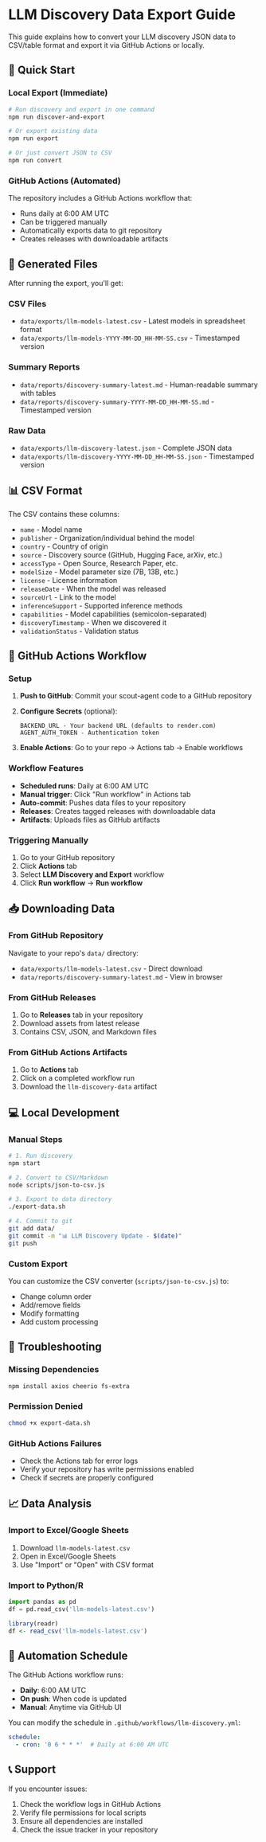 # LLM Discovery Data Export Guide

This guide explains how to convert your LLM discovery JSON data to CSV/table format and export it via GitHub Actions or locally.

## 🚀 Quick Start

### Local Export (Immediate)

```bash
# Run discovery and export in one command
npm run discover-and-export

# Or export existing data
npm run export

# Or just convert JSON to CSV
npm run convert
```

### GitHub Actions (Automated)

The repository includes a GitHub Actions workflow that:
- Runs daily at 6:00 AM UTC
- Can be triggered manually
- Automatically exports data to git repository
- Creates releases with downloadable artifacts

## 📁 Generated Files

After running the export, you'll get:

### CSV Files
- `data/exports/llm-models-latest.csv` - Latest models in spreadsheet format
- `data/exports/llm-models-YYYY-MM-DD_HH-MM-SS.csv` - Timestamped version

### Summary Reports  
- `data/reports/discovery-summary-latest.md` - Human-readable summary with tables
- `data/reports/discovery-summary-YYYY-MM-DD_HH-MM-SS.md` - Timestamped version

### Raw Data
- `data/exports/llm-discovery-latest.json` - Complete JSON data
- `data/exports/llm-discovery-YYYY-MM-DD_HH-MM-SS.json` - Timestamped version

## 📊 CSV Format

The CSV contains these columns:
- `name` - Model name
- `publisher` - Organization/individual behind the model  
- `country` - Country of origin
- `source` - Discovery source (GitHub, Hugging Face, arXiv, etc.)
- `accessType` - Open Source, Research Paper, etc.
- `modelSize` - Model parameter size (7B, 13B, etc.)
- `license` - License information
- `releaseDate` - When the model was released
- `sourceUrl` - Link to the model
- `inferenceSupport` - Supported inference methods
- `capabilities` - Model capabilities (semicolon-separated)
- `discoveryTimestamp` - When we discovered it
- `validationStatus` - Validation status

## 🤖 GitHub Actions Workflow

### Setup

1. **Push to GitHub**: Commit your scout-agent code to a GitHub repository

2. **Configure Secrets** (optional):
   ```
   BACKEND_URL - Your backend URL (defaults to render.com)
   AGENT_AUTH_TOKEN - Authentication token
   ```

3. **Enable Actions**: Go to your repo → Actions tab → Enable workflows

### Workflow Features

- **Scheduled runs**: Daily at 6:00 AM UTC
- **Manual trigger**: Click "Run workflow" in Actions tab  
- **Auto-commit**: Pushes data files to your repository
- **Releases**: Creates tagged releases with downloadable data
- **Artifacts**: Uploads files as GitHub artifacts

### Triggering Manually

1. Go to your GitHub repository
2. Click **Actions** tab
3. Select **LLM Discovery and Export** workflow
4. Click **Run workflow** → **Run workflow**

## 📥 Downloading Data

### From GitHub Repository
Navigate to your repo's `data/` directory:
- `data/exports/llm-models-latest.csv` - Direct download
- `data/reports/discovery-summary-latest.md` - View in browser

### From GitHub Releases
1. Go to **Releases** tab in your repository
2. Download assets from latest release
3. Contains CSV, JSON, and Markdown files

### From GitHub Actions Artifacts
1. Go to **Actions** tab
2. Click on a completed workflow run
3. Download the `llm-discovery-data` artifact

## 💻 Local Development

### Manual Steps

```bash
# 1. Run discovery
npm start

# 2. Convert to CSV/Markdown  
node scripts/json-to-csv.js

# 3. Export to data directory
./export-data.sh

# 4. Commit to git
git add data/
git commit -m "📊 LLM Discovery Update - $(date)"
git push
```

### Custom Export

You can customize the CSV converter (`scripts/json-to-csv.js`) to:
- Change column order
- Add/remove fields  
- Modify formatting
- Add custom processing

## 🔧 Troubleshooting

### Missing Dependencies
```bash
npm install axios cheerio fs-extra
```

### Permission Denied
```bash
chmod +x export-data.sh
```

### GitHub Actions Failures
- Check the Actions tab for error logs
- Verify your repository has write permissions enabled
- Check if secrets are properly configured

## 📈 Data Analysis

### Import to Excel/Google Sheets
1. Download `llm-models-latest.csv`
2. Open in Excel/Google Sheets
3. Use "Import" or "Open" with CSV format

### Import to Python/R
```python
import pandas as pd
df = pd.read_csv('llm-models-latest.csv')
```

```r
library(readr)
df <- read_csv('llm-models-latest.csv')
```

## 🔄 Automation Schedule

The GitHub Actions workflow runs:
- **Daily**: 6:00 AM UTC
- **On push**: When code is updated
- **Manual**: Anytime via GitHub UI

You can modify the schedule in `.github/workflows/llm-discovery.yml`:
```yaml
schedule:
  - cron: '0 6 * * *'  # Daily at 6:00 AM UTC
```

## 📞 Support

If you encounter issues:
1. Check the workflow logs in GitHub Actions
2. Verify file permissions for local scripts
3. Ensure all dependencies are installed
4. Check the issue tracker in your repository